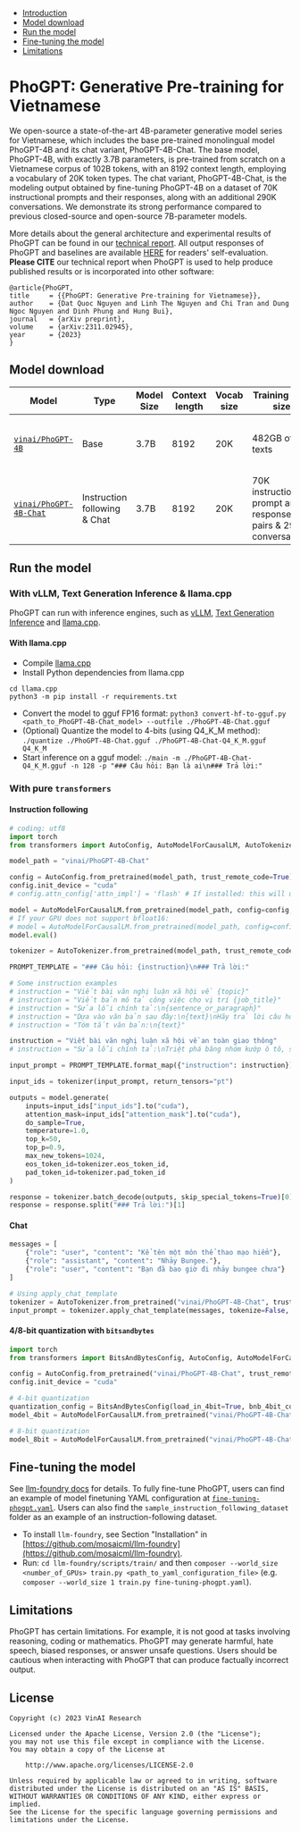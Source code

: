 - [Introduction](#introduction)
- [Model download](#download)
- [Run the model](#inference)
- [Fine-tuning the model](#finetuning)
- [Limitations](#limitations)

# PhoGPT: Generative Pre-training for Vietnamese <a name="introduction"></a>


We open-source a state-of-the-art 4B-parameter generative model series for Vietnamese, which includes the base pre-trained monolingual model PhoGPT-4B and its chat variant, PhoGPT-4B-Chat. The base model, PhoGPT-4B, with exactly 3.7B parameters, is pre-trained from scratch on a Vietnamese corpus of 102B tokens, with an 8192 context length, employing a vocabulary of 20K token types. The chat variant, PhoGPT-4B-Chat, is the modeling output obtained by fine-tuning PhoGPT-4B on a dataset of 70K instructional prompts and their responses, along with an additional 290K conversations. We demonstrate its strong performance compared to previous closed-source and open-source 7B-parameter models. 


More details about the general architecture and experimental results of PhoGPT can be found in our [technical report](https://arxiv.org/abs/2311.02945). All output responses of PhoGPT and baselines are available [HERE](https://docs.google.com/spreadsheets/d/1R228Fnrwo4d2PSEJlgHdr9Q49zWWvz3k7pflw0pNTpo/edit?usp=sharing) for readers' self-evaluation. **Please CITE** our technical report when PhoGPT is used to help produce published results or is incorporated into other software:

```
@article{PhoGPT,
title     = {{PhoGPT: Generative Pre-training for Vietnamese}},
author    = {Dat Quoc Nguyen and Linh The Nguyen and Chi Tran and Dung Ngoc Nguyen and Dinh Phung and Hung Bui},
journal   = {arXiv preprint},
volume    = {arXiv:2311.02945},
year      = {2023}
}
```


## Model download <a name="download"></a>

Model | Type | Model Size | Context length | Vocab size | Training data size | Note
---|--|---|---|---|---|---
[`vinai/PhoGPT-4B`](https://huggingface.co/vinai/PhoGPT-4B) | Base | 3.7B | 8192 | 20K | 482GB of texts | Loading "PhoGPT-4B" or "PhoGPT-4B-Chat" in float16 takes 7GB of GPU memory
[`vinai/PhoGPT-4B-Chat`](https://huggingface.co/vinai/PhoGPT-4B-Chat) |Instruction following & Chat|3.7B| 8192| 20K |70K instructional prompt and response pairs & 290K conversations| `PROMPT_TEMPLATE = "### Câu hỏi: {instruction}\n### Trả lời:"`  

## Run the model <a name="inference"></a>

### With vLLM, Text Generation Inference & llama.cpp

PhoGPT can run with inference engines, such as [vLLM](https://github.com/vllm-project/vllm), [Text Generation Inference](https://github.com/huggingface/text-generation-inference) and [llama.cpp](https://github.com/ggerganov/llama.cpp).

#### With llama.cpp

- Compile [llama.cpp](https://github.com/ggerganov/llama.cpp) 
- Install Python dependencies from llama.cpp
```
cd llama.cpp
python3 -m pip install -r requirements.txt
```
- Convert the model to gguf FP16 format: `python3 convert-hf-to-gguf.py <path_to_PhoGPT-4B-Chat_model> --outfile ./PhoGPT-4B-Chat.gguf`
- (Optional) Quantize the model to 4-bits (using Q4_K_M method): `./quantize ./PhoGPT-4B-Chat.gguf ./PhoGPT-4B-Chat-Q4_K_M.gguf Q4_K_M`
- Start inference on a gguf model: `./main -m ./PhoGPT-4B-Chat-Q4_K_M.gguf -n 128 -p "### Câu hỏi: Bạn là ai\n### Trả lời:"`

### With pure `transformers`

#### Instruction following

```python
# coding: utf8
import torch
from transformers import AutoConfig, AutoModelForCausalLM, AutoTokenizer

model_path = "vinai/PhoGPT-4B-Chat"  

config = AutoConfig.from_pretrained(model_path, trust_remote_code=True)  
config.init_device = "cuda"
# config.attn_config['attn_impl'] = 'flash' # If installed: this will use either Flash Attention V1 or V2 depending on what is installed

model = AutoModelForCausalLM.from_pretrained(model_path, config=config, torch_dtype=torch.bfloat16, trust_remote_code=True)
# If your GPU does not support bfloat16:
# model = AutoModelForCausalLM.from_pretrained(model_path, config=config, torch_dtype=torch.float16, trust_remote_code=True)
model.eval()  

tokenizer = AutoTokenizer.from_pretrained(model_path, trust_remote_code=True)  

PROMPT_TEMPLATE = "### Câu hỏi: {instruction}\n### Trả lời:"  

# Some instruction examples
# instruction = "Viết bài văn nghị luận xã hội về {topic}"
# instruction = "Viết bản mô tả công việc cho vị trí {job_title}"
# instruction = "Sửa lỗi chính tả:\n{sentence_or_paragraph}"
# instruction = "Dựa vào văn bản sau đây:\n{text}\nHãy trả lời câu hỏi: {question}"
# instruction = "Tóm tắt văn bản:\n{text}"

instruction = "Viết bài văn nghị luận xã hội về an toàn giao thông"
# instruction = "Sửa lỗi chính tả:\nTriệt phá băng nhóm kướp ô tô, sử dụng \"vũ khí nóng\""

input_prompt = PROMPT_TEMPLATE.format_map({"instruction": instruction})  

input_ids = tokenizer(input_prompt, return_tensors="pt")  

outputs = model.generate(  
    inputs=input_ids["input_ids"].to("cuda"),  
    attention_mask=input_ids["attention_mask"].to("cuda"),  
    do_sample=True,  
    temperature=1.0,  
    top_k=50,  
    top_p=0.9,  
    max_new_tokens=1024,  
    eos_token_id=tokenizer.eos_token_id,  
    pad_token_id=tokenizer.pad_token_id  
)  

response = tokenizer.batch_decode(outputs, skip_special_tokens=True)[0]  
response = response.split("### Trả lời:")[1]
```

#### Chat

```python
messages = [
    {"role": "user", "content": "Kể tên một môn thể thao mạo hiểm"},
    {"role": "assistant", "content": "Nhảy Bungee."},
    {"role": "user", "content": "Bạn đã bao giờ đi nhảy bungee chưa"}
]

# Using apply_chat_template
tokenizer = AutoTokenizer.from_pretrained("vinai/PhoGPT-4B-Chat", trust_remote_code=True)
input_prompt = tokenizer.apply_chat_template(messages, tokenize=False, add_generation_prompt=True)
```

#### 4/8-bit quantization with `bitsandbytes`

```python
import torch
from transformers import BitsAndBytesConfig, AutoConfig, AutoModelForCausalLM, AutoTokenizer

config = AutoConfig.from_pretrained("vinai/PhoGPT-4B-Chat", trust_remote_code=True)  
config.init_device = "cuda"

# 4-bit quantization
quantization_config = BitsAndBytesConfig(load_in_4bit=True, bnb_4bit_compute_dtype=torch.float16)
model_4bit = AutoModelForCausalLM.from_pretrained("vinai/PhoGPT-4B-Chat", quantization_config=quantization_config, config=config, trust_remote_code=True)

# 8-bit quantization
model_8bit = AutoModelForCausalLM.from_pretrained("vinai/PhoGPT-4B-Chat", config=config, load_in_8bit=True)
```

## Fine-tuning the model <a name="finetuning"></a>

See [llm-foundry docs](https://github.com/mosaicml/llm-foundry/blob/main/scripts/train/README.md#llmfinetuning) for details. To fully fine-tune PhoGPT, users can find an example of model finetuning YAML configuration at [`fine-tuning-phogpt.yaml`](https://github.com/VinAIResearch/PhoGPT/blob/main/fine-tuning-phogpt.yaml). Users can also find the `sample_instruction_following_dataset` folder as an example of an instruction-following dataset.

- To install `llm-foundry`, see Section "Installation" in [https://github.com/mosaicml/llm-foundry](https://github.com/mosaicml/llm-foundry).
- Run: `cd llm-foundry/scripts/train/` and then `composer --world_size <number_of_GPUs> train.py <path_to_yaml_configuration_file>` (e.g. `composer --world_size 1 train.py fine-tuning-phogpt.yaml`). 

## Limitations <a name="limitations"></a>

PhoGPT has certain limitations. For example, it is not good at tasks involving reasoning, coding or mathematics. PhoGPT may generate harmful, hate speech, biased responses, or answer unsafe questions. Users should be cautious when interacting with PhoGPT that can produce factually incorrect output.

## License

```
Copyright (c) 2023 VinAI Research

Licensed under the Apache License, Version 2.0 (the "License");
you may not use this file except in compliance with the License.
You may obtain a copy of the License at

    http://www.apache.org/licenses/LICENSE-2.0

Unless required by applicable law or agreed to in writing, software
distributed under the License is distributed on an "AS IS" BASIS,
WITHOUT WARRANTIES OR CONDITIONS OF ANY KIND, either express or implied.
See the License for the specific language governing permissions and
limitations under the License.
```
